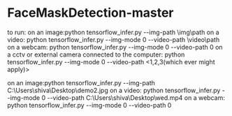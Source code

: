 # FaceMaskDetection-master
 
to run:
on an image:python tensorflow_infer.py --img-path \img\path
on a video: python tensorflow_infer.py --img-mode 0 --video-path \video\path
on a webcam: python tensorflow_infer.py --img-mode 0 --video-path 0
on a cctv or external camera connected to the computer: python tensorflow_infer.py --img-mode 0 --video-path <1,2,3(which ever might apply)>


on an image:python tensorflow_infer.py --img-path C:\Users\shiva\Desktop\demo2.jpg
on a video: python tensorflow_infer.py --img-mode 0 --video-path C:\Users\shiva\Desktop\wed.mp4
on a webcam: python tensorflow_infer.py --img-mode 0 --video-path 0